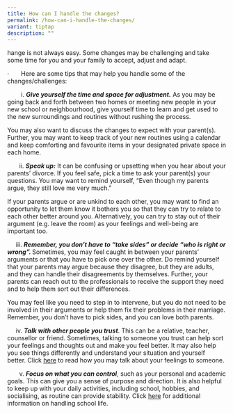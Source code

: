 ```yaml
---
title: How can I handle the changes?
permalink: /how-can-i-handle-the-changes/
variant: tiptap
description: ""
---
```

<p>hange is not always easy. Some changes may be challenging and take some
time for you and your family to accept, adjust and adapt.</p>
<p>·&nbsp;&nbsp;&nbsp;&nbsp;&nbsp;&nbsp; Here are some tips that may help
you handle some of the changes/challenges:</p>
<p>&nbsp;&nbsp;&nbsp;&nbsp;&nbsp;&nbsp;&nbsp; i. <strong><em>Give yourself the time and space for adjustment.</em></strong> As
you may be going back and forth between two homes or meeting new people
in your new school or neighbourhood, give yourself time to learn and get
used to the new surroundings and routines without rushing the process.</p>
<p>You may also want to discuss the changes to expect with your parent(s).
Further, you may want to keep track of your new routines using a calendar
and keep comforting and favourite items in your designated private space
in each home.</p>
<p>&nbsp;&nbsp;&nbsp;&nbsp;&nbsp;&nbsp; ii. <strong><em>Speak up:</em></strong> It
can be confusing or upsetting when you hear about your parents’ divorce.
If you feel safe, pick a time to ask your parent(s) your questions. You
may want to remind yourself, “Even though my parents argue, they still
love me very much.”</p>
<p>If your parents argue or are unkind to each other, you may want to find
an opportunity to let them know it bothers you so that they can try to
relate to each other better around you. Alternatively, you can try to stay
out of their argument (e.g. leave the room) as your feelings and well-being
are important too.</p>
<p>&nbsp;&nbsp;&nbsp;&nbsp; iii.&nbsp;<strong><em>Remember, you don’t have to “take sides” or decide “who is right or wrong”. </em></strong>Sometimes,
you may feel caught in between your parents’ arguments or that you have
to pick one over the other. Do remind yourself that your parents may argue
because they disagree, but they are adults, and they can handle their disagreements
by themselves. Further, your parents can reach out to the professionals
to receive the support they need and to help them sort out their differences.&nbsp;</p>
<p>You may feel like you need to step in to intervene, but you do not need
to be involved in their arguments or help them fix their problems in their
marriage. Remember, you don’t have to pick sides, and you can love both
parents.&nbsp;</p>
<p>&nbsp;&nbsp;&nbsp;&nbsp; iv.&nbsp;<strong><em>Talk with other people you trust</em></strong>.
This can be a relative, teacher, counsellor or friend. Sometimes, talking
to someone you trust can help sort your feelings and thoughts out and make
you feel better. It may also help you see things differently and understand
your situation and yourself better.&nbsp;Click <a href="#_3c)_Talking_about" rel="noopener noreferrer nofollow" target="_blank">here</a> to read how you may talk about your
feelings to someone.</p>
<p>&nbsp;&nbsp;&nbsp;&nbsp;&nbsp;&nbsp; v. <strong><em>Focus on what you can control</em></strong>,
such as your personal and academic goals. This can give you a sense of
purpose and direction. It is also helpful to keep up with your daily activities,
including school, hobbies, and socialising, as routine can provide stability.
Click <a href="#_Handling_school_life," rel="noopener noreferrer nofollow" target="_blank">here</a> for
additional information on handling school life.</p>